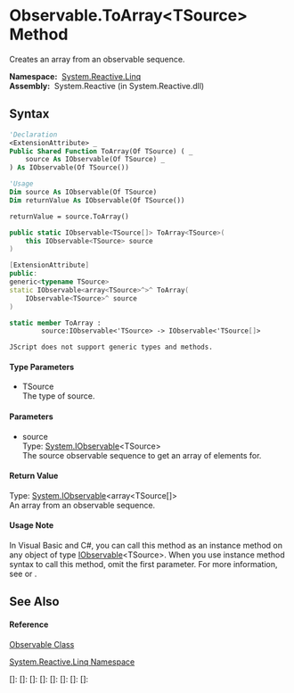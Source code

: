 # Observable.ToArray\<TSource\> Method

Creates an array from an observable sequence.

**Namespace:**  [System.Reactive.Linq](System.Reactive.Linq\System.Reactive.Linq.md)  
**Assembly:**  System.Reactive (in System.Reactive.dll)

## Syntax

```vb
'Declaration
<ExtensionAttribute> _
Public Shared Function ToArray(Of TSource) ( _
    source As IObservable(Of TSource) _
) As IObservable(Of TSource())
```

```vb
'Usage
Dim source As IObservable(Of TSource)
Dim returnValue As IObservable(Of TSource())

returnValue = source.ToArray()
```

```csharp
public static IObservable<TSource[]> ToArray<TSource>(
    this IObservable<TSource> source
)
```

```c++
[ExtensionAttribute]
public:
generic<typename TSource>
static IObservable<array<TSource>^>^ ToArray(
    IObservable<TSource>^ source
)
```

```fsharp
static member ToArray : 
        source:IObservable<'TSource> -> IObservable<'TSource[]> 
```

```jscript
JScript does not support generic types and methods.
```

#### Type Parameters

- TSource  
  The type of source.

#### Parameters

- source  
  Type: [System.IObservable](https://msdn.microsoft.com/en-us/library/Dd990377)\<TSource\>  
  The source observable sequence to get an array of elements for.

#### Return Value

Type: [System.IObservable](https://msdn.microsoft.com/en-us/library/Dd990377)\<array\<TSource\[\]\>  
An array from an observable sequence.

#### Usage Note

In Visual Basic and C\#, you can call this method as an instance method on any object of type [IObservable](https://msdn.microsoft.com/en-us/library/Dd990377)\<TSource\>. When you use instance method syntax to call this method, omit the first parameter. For more information, see [](https://msdn.microsoft.com/en-us/library/Bb384936) or [](https://msdn.microsoft.com/en-us/library/Bb383977).

## See Also

#### Reference

[Observable Class](Observable\Observable.md)

[System.Reactive.Linq Namespace](System.Reactive.Linq\System.Reactive.Linq.md)

[]: 
[]: 
[]: 
[]: 
[]: 
[]: 
[]: 
[]: 